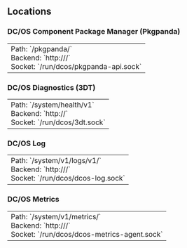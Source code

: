 ## Locations


### DC/OS Component Package Manager (Pkgpanda)

<table>
  <tr>
    <td>
      Path: `/pkgpanda/`<br/>
      Backend: `http://<socket>/`<br/>
      Socket: `/run/dcos/pkgpanda-api.sock`
    </td>
  </tr>
</table>

### DC/OS Diagnostics (3DT)

<table>
  <tr>
    <td>
      Path: `/system/health/v1`<br/>
      Backend: `http://<socket>`<br/>
      Socket: `/run/dcos/3dt.sock`
    </td>
  </tr>
</table>

### DC/OS Log

<table>
  <tr>
    <td>
      Path: `/system/v1/logs/v1/`<br/>
      Backend: `http://<socket>/`<br/>
      Socket: `/run/dcos/dcos-log.sock`
    </td>
  </tr>
</table>

### DC/OS Metrics

<table>
  <tr>
    <td>
      Path: `/system/v1/metrics/`<br/>
      Backend: `http://<socket>/`<br/>
      Socket: `/run/dcos/dcos-metrics-agent.sock`
    </td>
  </tr>
</table>
